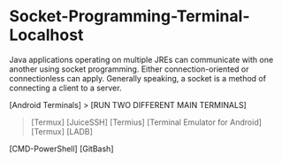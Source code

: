 # Socket-Programming-Terminal-Localhost

Java applications operating on multiple JREs can communicate with one another using socket programming. 
Either connection-oriented or connectionless can apply. Generally speaking, a socket is a method of connecting
a client to a server.

[Android Terminals] > [RUN TWO DIFFERENT MAIN TERMINALS]
>[Termux]
>[JuiceSSH]
>[Termius]
>[Terminal Emulator for Android]
>[Termux]
>[LADB]

[CMD-PowerShell]
[GitBash]
